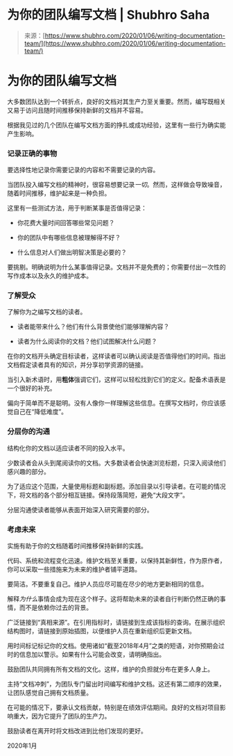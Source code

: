 <!--yml

分类：未分类

日期：2024-05-27 14:51:11

-->

# 为你的团队编写文档 | Shubhro Saha

> 来源：[https://www.shubhro.com/2020/01/06/writing-documentation-team/](https://www.shubhro.com/2020/01/06/writing-documentation-team/)

# 为你的团队编写文档

大多数团队达到一个转折点，良好的文档对其生产力至关重要。然而，编写既相关又易于访问且随时间推移保持新鲜的文档并不容易。

根据我见过的几个团队在编写文档方面的挣扎或成功经验，这里有一些行为确实能产生影响。

### 记录正确的事物

要选择性地记录你需要记录的内容和不需要记录的内容。

当团队投入编写文档的精神时，很容易想要记录*一切*。然而，这样做会导致噪音，随着时间推移，维护起来是一种负担。

这里有一些测试方法，用于判断某事是否值得记录：

+   你花费大量时间回答哪些常见问题？

+   你的团队中有哪些信息被理解得不好？

+   什么信息对人们做出明智决策是必要的？

要挑剔。明确说明为什么某事值得记录。文档并不是免费的；你需要付出一次性的写作成本以及永久的维护成本。

### 了解受众

了解你为之编写文档的读者。

+   读者能带来什么？他们有什么背景使他们能够理解内容？

+   读者为什么阅读你的文档？他们试图解决什么问题？

在你的文档开头确定目标读者，这样读者可以确认阅读是否值得他们的时间。指出文档假定读者具有的知识，并分享初学资源的链接。

当引入新术语时，用**粗体**强调它们，这样可以轻松找到它们的定义。配备术语表是一个很好的补充。

偏向于简单而不是聪明。没有人像你一样理解这些信息。在撰写文档时，你应该感觉自己在“降低难度”。

### 分层你的沟通

结构化你的文档以适应读者不同的投入水平。

少数读者会从头到尾阅读你的文档。大多数读者会快速浏览标题，只深入阅读他们感兴趣的部分。

为了适应这个范围，大量使用标题和副标题。添加目录以引导读者。在可能的情况下，将文档的各个部分相互链接。保持段落简短，避免“大段文字”。

分层沟通使读者能够从表面开始深入研究需要的部分。

### 考虑未来

实施有助于你的文档随着时间推移保持新鲜的实践。

代码、系统和流程变化迅速。维护文档至关重要，以保持其新鲜性，作为原作者，你可以采取一些措施来为未来的维护者铺平道路。

要简洁。不要重复自己。维护人员应尽可能在尽少的地方更新相同的信息。

解释*为什么*事情会成为现在这个样子。这将帮助未来的读者自行判断仍然正确的事情，而不是依赖你过去的背景。

广泛链接到“真相来源”。在引用指标时，请链接到生成该指标的查询。在展示组织结构图时，请链接到原始插图，以便维护人员在重新组织后更新文档。

用时间标记标记你的文档。使用诸如“截至2018年4月”之类的短语，对你预期会过时的信息加以警示。如果有什么可能会改变，请明确指出。

鼓励团队共同拥有所有文档的文化。这样，维护的负担就分布在更多人身上。

主持“文档冲刺”，为团队专门留出时间编写和维护文档。这还有第二顺序的效果，让团队感觉自己拥有文档质量。

在可能的情况下，要承认文档贡献，特别是在绩效评估期间。良好的文档对项目影响重大，因为它提升了团队的生产力。

鼓励读者在离开时将文档改进到比他们发现的更好。

2020年1月
